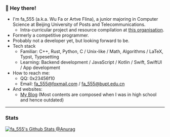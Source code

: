 ### 👋 Hey there!

<!--
**FA555/FA555** is a ✨ _special_ ✨ repository because its `README.md` (this file) appears on your GitHub profile.

Here are some ideas to get you started:

- 🔭 I’m currently working on ...
- 🌱 I’m currently learning ...
- 👯 I’m looking to collaborate on ...
- 🤔 I’m looking for help with ...
- 💬 Ask me about ...
- 📫 How to reach me: ...
- 😄 Pronouns: ...
- ⚡ Fun fact: ...

- Glad to participate in the composition of guidelines and instructions for freshmen. (?)
-->

- I'm fa_555 (a.k.a. Wu Fa or Artve Flina), a junior majoring in Computer Science at Beijing University of Posts and Telecommunications.
  - Intra-curricular project and resource compilation at [this organisation](https://github.com/ArtveFlinaInBupt).
- Formerly a competitive programmer.
- Probably not a developer yet, but looking forward to be.
- Tech stack
  - Familiar: C++, Rust, Python, C / Unix-like / Math, Algorithms / LaTeX, Typst, Typesetting
  - Learning: Backend development / JavaScript / Kotlin / Swift, SwiftUI / App development
- How to reach me:
  - QQ: 0x23456f10
  - Email: [fa_555@foxmail.com](mailto:fa_555@foxmail.com) / [fa_555@bupt.edu.cn](mailto:fa_555@bupt.edu.cn)
- And websites:
  - [My Blog](https://blog.fa555.tech) (Most contents are composed when I was in high school and hence outdated)
  <!-- - Personal website under construction! -->

---

### Stats

[![fa_555's Github Stats @Anurag](https://github-readme-stats.vercel.app/api?username=fa555&show_icons=true&theme=vue)](https://github.com/FA555)

<!--

<a href="https://github.com/FA555">
  <img align="center" src="https://github-readme-stats.vercel.app/api/top-langs/?username=charlie0129&theme=vue&card_width=445&layout=compact&hide=html" />
</a>

[![fa_555's Top Langs @Anurag](https://github-readme-stats.vercel.app/api/top-langs/?username=fa555&layout=compact)](https://github.com/FA555)

-->
